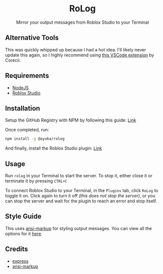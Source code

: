 <div align="center">

  # RoLog
  Mirror your output messages from Roblox Studio to your Terminal

</div>

## Alternative Tools
This was quickly whipped up because I had a hot idea. I'll likely never update this again, so I highly recommend using [this VSCode extension](https://marketplace.visualstudio.com/items?itemName=Corecii.roblox-output-sync) by Corecii.

## Requirements

- [NodeJS](https://nodejs.org/)
- [Roblox Studio](https://www.roblox.com/create)

## Installation

Setup the GitHub Registry with NPM by following this guide: [Link](https://docs.github.com/en/packages/using-github-packages-with-your-projects-ecosystem/configuring-npm-for-use-with-github-packages)

Once completed, run:

```sh
npm install -g @ayuka/rolog
```

And finally, install the Roblox Studio plugin: [Link](https://www.roblox.com/library/3134344866/RoLog)

## Usage

Run `rolog` in your Terminal to start the server. To stop it, either close it or terminate it by pressing `CTRL+C`

To connect Roblox Studio to your Terminal, in the `Plugins` tab, click `RoLog` to toggle it on. Click again to turn it off *(this does not stop the server)*, or you can stop the server and wait for the plugin to reach an error and stop itself.

## Style Guide

This uses [ansi-markup](https://github.com/tcowley/ansi-markup) for styling output messages. You can view all the options for it [here](https://github.com/tcowley/ansi-markup#markup).

## Credits

- [express](https://github.com/expressjs/express)
- [ansi-markup](https://github.com/tcowley/ansi-markup)
